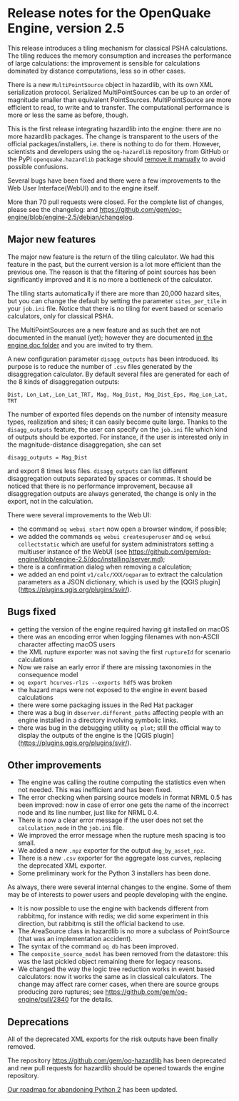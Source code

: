 Release notes for the OpenQuake Engine, version 2.5
===================================================

This release introduces a tiling mechanism for classical PSHA
calculations. The tiling reduces the memory consumption and increases
the performance of large calculations: the improvement is sensible
for calculations dominated by distance computations, less so in other
cases.

There is a new `MultiPointSource` object in hazardlib, with its own
XML serialization protocol. Serialized MultiPointSources can be up to
an order of magnitude smaller than equivalent PointSources.
MultiPointSource are more efficient to read, to write and to
transfer. The computational performance is more or less the same as
before, though.

This is the first release integrating hazardlib into the engine: there
are no more hazardlib packages. The change is transparent to the users
of the official packages/installers, i.e. there is nothing to do for them.
However, scientists and developers using the `oq-hazardlib` repository
from GitHub or the PyPI `openquake.hazardlib` package should [remove it manually](https://github.com/gem/oq-engine/blob/engine-2.5/doc/faq.md#openquake-hazardlib-errors) to avoid possible confusions.

Several bugs have been fixed and there were a few improvements to the
Web User Interface(WebUI) and to the engine itself.

More than 70 pull requests were closed. For the complete list of
changes, please see the changelog:
and https://github.com/gem/oq-engine/blob/engine-2.5/debian/changelog.

Major new features
------------------------------

The major new feature is the return of the tiling calculator. We had
this feature in the past, but the current version is a lot more
efficient than the previous one.  The reason is that the filtering of
point sources has been significantly improved and it is no more a
bottleneck of the calculator.

The tiling starts automatically if there are more than 20,000 hazard
sites, but you can change the default by setting the parameter
`sites_per_tile` in your `job.ini` file. Notice that there is no tiling for
event based or scenario calculators, only for classical PSHA.

The MultiPointSources are a new feature and as such thet are
not documented in the manual (yet); however they are documented [in the engine
doc folder](https://github.com/gem/oq-engine/blob/engine-2.5/doc/multipoint.md)
and you are invited to try them.

A new configuration parameter `disagg_outputs` has been
introduced. Its purpose is to reduce the number of `.csv` files
generated by the disaggregation calculator. By default several files
are generated for each of the 8 kinds of disaggregation outputs:

  `Dist, Lon_Lat,_Lon_Lat_TRT, Mag, Mag_Dist, Mag_Dist_Eps, Mag_Lon_Lat, TRT`

The number of exported files depends on the number of intensity
measure types, realization and sites; it can easily become quite
large. Thanks to the `disagg_outputs` feature, the user can specify on
the `job.ini` file which kind of outputs should be exported. For
instance, if the user is interested only in the magnitude-distance
disaggregation, she can set

   `disagg_outputs = Mag_Dist`
  
and export 8 times less files. `disagg_outputs` can list different
disaggregation outputs separated by spaces or commas. It should be noticed that
there is no performance improvement, because all disaggregation outputs
are always generated, the change is only in the export, not in the calculation.

There were several improvements to the Web UI:

- the command `oq webui start` now open a browser window, if possible;
- we added the commands `oq webui createsuperuser` and `oq webui collectstatic`
  which are useful for system administrators setting a multiuser instance of
  the WebUI (see https://github.com/gem/oq-engine/blob/engine-2.5/doc/installing/server.md);
- there is a confirmation dialog when removing a calculation;
- we added an end point `v1/calc/XXX/oqparam` to extract the calculation
  parameters as a JSON dictionary, which is used by the [QGIS plugin]
  (https://plugins.qgis.org/plugins/svir/).


Bugs fixed
----------------

- getting the version of the engine required having git installed on macOS
- there was an encoding error when logging filenames with non-ASCII
  character affecting macOS users
- the XML rupture exporter was not saving the first `ruptureId` for
  scenario calculations
- Now we raise an early error if there are missing taxonomies in the
  consequence model
- `oq export hcurves-rlzs --exports hdf5` was broken
- the hazard maps were not exposed to the engine in event based calculations
- there were some packaging issues in the Red Hat packager
- there was a bug in `dbserver.different_paths` affecting people with an engine
  installed in a directory involving symbolic links.
- there was bug in the debugging utility `oq plot`; still the official way
  to display the outputs of the engine is the [QGIS plugin]
  (https://plugins.qgis.org/plugins/svir/).

Other improvements
---------------------

- The engine was calling the routine computing the statistics even when
  not needed. This was inefficient and has been fixed.
- The error checking when parsing source models in format NRML 0.5 has been
  improved: now in case of error one gets the name of the incorrect node and
  its line number, just like for NRML 0.4.
- There is now a clear error message if the user does not set the
  `calculation_mode` in the `job.ini` file.
- We improved the error message when the rupture mesh spacing is too small.
- We added a new `.npz` exporter for the output `dmg_by_asset_npz`.
- There is a new `.csv` exporter for the aggregate loss curves, replacing
  the deprecated XML exporter.
- Some preliminary work for the Python 3 installers has been done.

As always, there were several internal changes to the engine. Some of
them may be of interests to power users and people developing with the
engine.

- It is now possible to use the engine with backends different from rabbitmq,
  for instance with redis; we did some experiment in this direction, but
  rabbitmq is still the official backend to use.
- The AreaSource class in hazardlib is no more a subclass
  of PointSource (that was an implementation accident).
- The syntax of the command `oq db` has been improved.
- The `composite_source_model` has been removed from the datastore:
  this was the last pickled object remaining there for legacy reasons.
- We changed the way the logic tree reduction works in event based calculators:
  now it works the same as in classical calculators. The change may affect
  rare corner cases, when there are source groups producing zero ruptures;
  see https://github.com/gem/oq-engine/pull/2840 for the details.

Deprecations
------------------------------

All of the deprecated XML exports for the risk outputs 
have been finally removed.

The repository https://github.com/gem/oq-hazardlib has been deprecated
and new pull requests for hazardlib should be opened towards the engine
repository.

[Our roadmap for abandoning Python 2](https://github.com/gem/oq-engine/issues/2803) has been updated.
